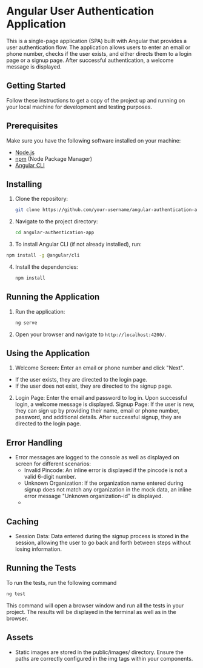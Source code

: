 # Angular User Authentication Application

This is a single-page application (SPA) built with Angular that provides a user authentication flow. The application allows users to enter an email or phone number, checks if the user exists, and either directs them to a login page or a signup page. After successful authentication, a welcome message is displayed.

## Getting Started

Follow these instructions to get a copy of the project up and running on your local machine for development and testing purposes.

## Prerequisites

Make sure you have the following software installed on your machine:

- [Node.js](https://nodejs.org/)
- [npm](https://www.npmjs.com/) (Node Package Manager)
- [Angular CLI](https://angular.io/cli)

## Installing

1. Clone the repository:

   ```bash
   git clone https://github.com/your-username/angular-authentication-app.git


2. Navigate to the project directory:

   ```bash
   cd angular-authentication-app
   ```
3. To install Angular CLI (if not already installed), run:
  ```bash
  npm install -g @angular/cli
  ```
4. Install the dependencies:

   ```bash
   npm install
   ```

## Running the Application

1. Run the application:

   ```bash
   ng serve
   ```
2. Open your browser and navigate to `http://localhost:4200/`.


## Using the Application

1. Welcome Screen: Enter an email or phone number and click "Next".
- If the user exists, they are directed to the login page.
- If the user does not exist, they are directed to the signup page.
2. Login Page: Enter the email and password to log in. Upon successful login, a welcome message is displayed.
Signup Page: If the user is new, they can sign up by providing their name, email or phone number, password, and additional details. After successful signup, they are directed to the login page.

## Error Handling

- Error messages are logged to the console as well as displayed on screen for different scenarios:
  - Invalid Pincode: An inline error is displayed if the pincode is not a valid 6-digit number.
  - Unknown Organization: If the organization name entered during signup does not match any organization in the mock data, an inline error message "Unknown organization-id" is displayed.
  - 

## Caching

- Session Data: Data entered during the signup process is stored in the session, allowing the user to go back and forth between steps without losing information.

## Running the Tests

To run the tests, run the following command

```bash
ng test
```
This command will open a browser window and run all the tests in your project. The results will be displayed in the terminal as well as in the browser.


## Assets

- Static images are stored in the public/images/ directory. Ensure the paths are correctly configured in the img tags within your components.

